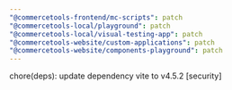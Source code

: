 ```yaml
---
"@commercetools-frontend/mc-scripts": patch
"@commercetools-local/playground": patch
"@commercetools-local/visual-testing-app": patch
"@commercetools-website/custom-applications": patch
"@commercetools-website/components-playground": patch
---
```


chore(deps): update dependency vite to v4.5.2 [security]
